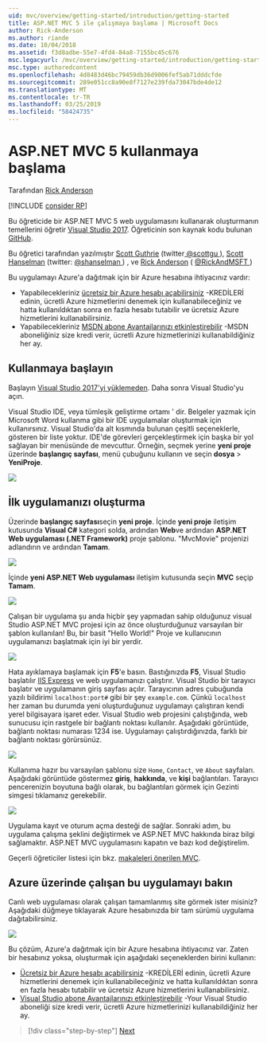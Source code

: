 ```yaml
---
uid: mvc/overview/getting-started/introduction/getting-started
title: ASP.NET MVC 5 ile çalışmaya başlama | Microsoft Docs
author: Rick-Anderson
ms.author: riande
ms.date: 10/04/2018
ms.assetid: f3d8adbe-55e7-4fd4-84a8-7155bc45c676
msc.legacyurl: /mvc/overview/getting-started/introduction/getting-started
msc.type: authoredcontent
ms.openlocfilehash: 4d8483d46bc79459db36d9006fef5ab71dddcfde
ms.sourcegitcommit: 289e051cc8a90e8f7127e239fda73047bde4de12
ms.translationtype: MT
ms.contentlocale: tr-TR
ms.lasthandoff: 03/25/2019
ms.locfileid: "58424735"
---
```

<a name="getting-started-with-aspnet-mvc-5"></a>ASP.NET MVC 5 kullanmaya başlama
====================
Tarafından [Rick Anderson]((https://twitter.com/RickAndMSFT))

[!INCLUDE [consider RP](../../../../includes/razor.md)]

Bu öğreticide bir ASP.NET MVC 5 web uygulamasını kullanarak oluşturmanın temellerini öğretir [Visual Studio 2017](https://visualstudio.microsoft.com/downloads/?utm_medium=microsoft&utm_source=docs.microsoft.com&utm_campaign=button+cta&utm_content=download+vs2017). Öğreticinin son kaynak kodu bulunan [GitHub](https://github.com/aspnet/AspNetDocs/tree/master/aspnet/mvc/overview/getting-started/introduction/sample/MvcMovie/MvcMovie).

Bu öğretici tarafından yazılmıştır [Scott Guthrie](https://weblogs.asp.net/scottgu/) (twitter[ @scottgu ](https://twitter.com/scottgu) ), [Scott Hanselman](http://www.hanselman.com/blog/) (twitter: [ @shanselman ](https://twitter.com/shanselman) ) , ve [Rick Anderson](https://twitter.com/RickAndMSFT) ( [ @RickAndMSFT ](https://twitter.com/#!/RickAndMSFT) )

Bu uygulamayı Azure'a dağıtmak için bir Azure hesabına ihtiyacınız vardır:

- Yapabilecekleriniz [ücretsiz bir Azure hesabı açabilirsiniz](https://azure.microsoft.com/pricing/free-trial/?WT.mc_id=A443DD604) -KREDİLERİ edinin, ücretli Azure hizmetlerini denemek için kullanabileceğiniz ve hatta kullanıldıktan sonra en fazla hesabı tutabilir ve ücretsiz Azure hizmetlerini kullanabilirsiniz.
- Yapabilecekleriniz [MSDN abone Avantajlarınızı etkinleştirebilir](https://azure.microsoft.com/pricing/member-offers/msdn-benefits-details/?WT.mc_id=A443DD604) -MSDN aboneliğiniz size kredi verir, ücretli Azure hizmetlerinizi kullanabildiğiniz her ay.

## <a name="get-started"></a>Kullanmaya başlayın

Başlayın [Visual Studio 2017'yi yüklemeden](https://visualstudio.microsoft.com/downloads/?utm_medium=microsoft&utm_source=docs.microsoft.com&utm_campaign=button+cta&utm_content=download+vs2017). Daha sonra Visual Studio'yu açın.

Visual Studio IDE, veya tümleşik geliştirme ortamı ' dir. Belgeler yazmak için Microsoft Word kullanma gibi bir IDE uygulamalar oluşturmak için kullanırsınız. Visual Studio'da alt kısmında bulunan çeşitli seçeneklerle, gösteren bir liste yoktur. IDE'de görevleri gerçekleştirmek için başka bir yol sağlayan bir menüsünde de mevcuttur. Örneğin, seçmek yerine **yeni proje** üzerinde **başlangıç sayfası**, menü çubuğunu kullanın ve seçin **dosya** > **YeniProje**.

![](getting-started/_static/image1.png)

## <a name="create-your-first-app"></a>İlk uygulamanızı oluşturma

Üzerinde **başlangıç sayfası**seçin **yeni proje**. İçinde **yeni proje** iletişim kutusunda **Visual C#** kategori solda, ardından **Web**ve ardından **ASP.NET Web uygulaması (.NET Framework)**  proje şablonu. "MvcMovie" projenizi adlandırın ve ardından **Tamam**.

![](getting-started/_static/image2.png)

İçinde **yeni ASP.NET Web uygulaması** iletişim kutusunda seçin **MVC** seçip **Tamam**.

![](getting-started/_static/image3.png)

Çalışan bir uygulama şu anda hiçbir şey yapmadan sahip olduğunuz visual Studio ASP.NET MVC projesi için az önce oluşturduğunuz varsayılan bir şablon kullanılan! Bu, bir basit "Hello World!" Proje ve kullanıcının uygulamanızı başlatmak için iyi bir yerdir.

![](getting-started/_static/image4.png)

Hata ayıklamaya başlamak için **F5**'e basın. Bastığınızda **F5**, Visual Studio başlatılır [IIS Express](/iis/extensions/introduction-to-iis-express/iis-express-overview) ve web uygulamanızı çalıştırır. Visual Studio bir tarayıcı başlatır ve uygulamanın giriş sayfası açılır. Tarayıcının adres çubuğunda yazılı bildirimi `localhost:port#` gibi bir şey `example.com`. Çünkü `localhost` her zaman bu durumda yeni oluşturduğunuz uygulamayı çalıştıran kendi yerel bilgisayara işaret eder. Visual Studio web projesini çalıştığında, web sunucusu için rastgele bir bağlantı noktası kullanılır. Aşağıdaki görüntüde, bağlantı noktası numarası 1234 ise. Uygulamayı çalıştırdığınızda, farklı bir bağlantı noktası görürsünüz.

![](getting-started/_static/image5.png)

Kullanıma hazır bu varsayılan şablonu size `Home`, `Contact`, ve `About` sayfaları. Aşağıdaki görüntüde göstermez **giriş**, **hakkında**, ve **kişi** bağlantıları. Tarayıcı pencerenizin boyutuna bağlı olarak, bu bağlantıları görmek için Gezinti simgesi tıklamanız gerekebilir.

![](getting-started/_static/image6.png)

Uygulama kayıt ve oturum açma desteği de sağlar. Sonraki adım, bu uygulama çalışma şeklini değiştirmek ve ASP.NET MVC hakkında biraz bilgi sağlamaktır. ASP.NET MVC uygulamasını kapatın ve bazı kod değiştirelim.

Geçerli öğreticiler listesi için bkz. [makaleleri önerilen MVC](../mvc-learning-sequence.md).

## <a name="see-this-app-running-on-azure"></a>Azure üzerinde çalışan bu uygulamayı bakın

Canlı web uygulaması olarak çalışan tamamlanmış site görmek ister misiniz? Aşağıdaki düğmeye tıklayarak Azure hesabınızda bir tam sürümü uygulama dağıtabilirsiniz.

[![](https://azuredeploy.net/deploybutton.png)](https://azuredeploy.net/?repository=https://github.com/aspnet/AspNetDocs/tree/master/aspnet/mvc/overview/getting-started/introduction/sample/MvcMovie&amp;WT.mc_id=deploy_azure_aspnet)

Bu çözüm, Azure'a dağıtmak için bir Azure hesabına ihtiyacınız var. Zaten bir hesabınız yoksa, oluşturmak için aşağıdaki seçeneklerden birini kullanın:

- [Ücretsiz bir Azure hesabı açabilirsiniz](https://azure.microsoft.com/pricing/free-trial/?WT.mc_id=A443DD604) -KREDİLERİ edinin, ücretli Azure hizmetlerini denemek için kullanabileceğiniz ve hatta kullanıldıktan sonra en fazla hesabı tutabilir ve ücretsiz Azure hizmetlerini kullanabilirsiniz.
- [Visual Studio abone Avantajlarınızı etkinleştirebilir](https://azure.microsoft.com/pricing/member-offers/credit-for-visual-studio-subscribers) -Your Visual Studio aboneliği size kredi verir, ücretli Azure hizmetlerinizi kullanabildiğiniz her ay.

> [!div class="step-by-step"]
> [Next](adding-a-controller.md)
